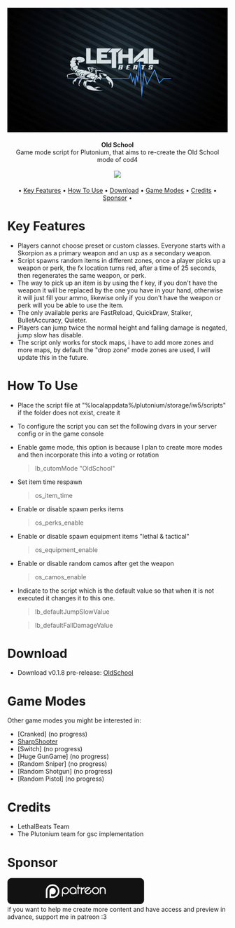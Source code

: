 <p align="center">
  <img src="https://github.com/LastDemon99/LastDemon99/blob/main/Data/lb_logo.jpg">
  <br><br>
  <b>Old School</b><br>
  <a>Game mode script for Plutonium, that aims to re-create the Old School mode of cod4</a>    
  <br><br>
  <img src="https://github.com/LastDemon99/LastDemon99/blob/main/Data/old_school_demo.gif">
  <br><br>
  • <a href="#key-features">Key Features</a> •  
  <a href="#how-to-use">How To Use</a> •
  <a href="#download">Download</a> •  
  <a href="#game-modes">Game Modes</a> •
  <a href="#credits">Credits</a> •
  <a href="#sponsor">Sponsor</a> •
</p>

# <a name="key-features"></a>Key Features
- Players cannot choose preset or custom classes. Everyone starts with a Skorpion as a primary weapon and an usp as a secondary weapon.
- Script spawns random items in different zones, once a player picks up a weapon or perk, the fx location turns red, after a time of 25 seconds, then regenerates the same weapon, or 
perk.
- The way to pick up an item is by using the f key, if you don't have the weapon it will be replaced by the one you have in your hand, otherwise it will just fill your ammo, likewise only if you don't have the weapon or perk will you be able to use the item.
- The only available perks are FastReload, QuickDraw, Stalker, BulletAccuracy, Quieter.
- Players can jump twice the normal height and falling damage is negated, jump slow has disable.
- The script only works for stock maps, i have to add more zones and more maps, by default the "drop zone" mode zones are used, I will update this in the future.

# <a name="how-to-use"></a>How To Use
- Place the script file at "%localappdata%/plutonium/storage/iw5/scripts" if the folder does not exist, create it
- To configure the script you can set the following dvars in your server config or in the game console

- Enable game mode, this option is because I plan to create more modes and then incorporate this into a voting or rotation
	>lb_cutomMode "OldSchool"
	
- Set item time respawn 
	>os_item_time 

- Enable or disable spawn perks items
	>os_perks_enable 

- Enable or disable spawn equipment items "lethal & tactical"
	>os_equipment_enable 

- Enable or disable random camos after get the weapon
	>os_camos_enable 

- Indicate to the script which is the default value so that when it is not executed it changes it to this one.
	>lb_defaultJumpSlowValue 
	
	>lb_defaultFallDamageValue
	
# <a name="download"></a>Download
- Download v0.1.8 pre-release: [OldSchool](https://github.com/LastDemon99/COD_CustomModes/releases/download/v0.2.8/OldSchool.gsc)

# <a name="game-modes"></a>Game Modes
Other game modes you might be interested in:

- [Cranked] (no progress)
- [SharpShooter](https://github.com/LastDemon99/COD_CustomModes/tree/main/GSC/SharpShooter)
- [Switch] (no progress)
- [Huge GunGame] (no progress)
- [Random Sniper] (no progress)
- [Random Shotgun] (no progress)
- [Random Pistol] (no progress)

# <a name="credits"></a>Credits
- LethalBeats Team
- The Plutonium team for gsc implementation

# <a name="sponsor"></a>Sponsor
<a href="https://www.patreon.com/RandomScriptsIW5"><img src="https://github.com/LastDemon99/LastDemon99/blob/main/Data/patreon_dark.png" height="60"></a>  
if you want to help me create more content and have access and preview in advance, support me in patreon :3
